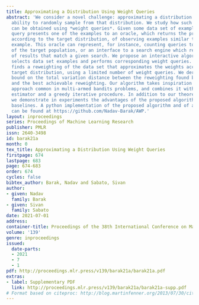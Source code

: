 ```yaml
---
title: Approximating a Distribution Using Weight Queries
abstract: 'We consider a novel challenge: approximating a distribution without the
  ability to randomly sample from that distribution. We study how such an approximation
  can be obtained using *weight queries*. Given some data set of examples, a weight
  query presents one of the examples to an oracle, which returns the probability,
  according to the target distribution, of observing examples similar to the presented
  example. This oracle can represent, for instance, counting queries to a database
  of the target population, or an interface to a search engine which returns the number
  of results that match a given search. We propose an interactive algorithm that iteratively
  selects data set examples and performs corresponding weight queries. The algorithm
  finds a reweighting of the data set that approximates the weights according to the
  target distribution, using a limited number of weight queries. We derive an approximation
  bound on the total variation distance between the reweighting found by the algorithm
  and the best achievable reweighting. Our algorithm takes inspiration from the UCB
  approach common in multi-armed bandits problems, and combines it with a new discrepancy
  estimator and a greedy iterative procedure. In addition to our theoretical guarantees,
  we demonstrate in experiments the advantages of the proposed algorithm over several
  baselines. A python implementation of the proposed algorithm and of all the experiments
  can be found at https://github.com/Nadav-Barak/AWP.'
layout: inproceedings
series: Proceedings of Machine Learning Research
publisher: PMLR
issn: 2640-3498
id: barak21a
month: 0
tex_title: Approximating a Distribution Using Weight Queries
firstpage: 674
lastpage: 683
page: 674-683
order: 674
cycles: false
bibtex_author: Barak, Nadav and Sabato, Sivan
author:
- given: Nadav
  family: Barak
- given: Sivan
  family: Sabato
date: 2021-07-01
address:
container-title: Proceedings of the 38th International Conference on Machine Learning
volume: '139'
genre: inproceedings
issued:
  date-parts:
  - 2021
  - 7
  - 1
pdf: http://proceedings.mlr.press/v139/barak21a/barak21a.pdf
extras:
- label: Supplementary PDF
  link: http://proceedings.mlr.press/v139/barak21a/barak21a-supp.pdf
# Format based on citeproc: http://blog.martinfenner.org/2013/07/30/citeproc-yaml-for-bibliographies/
---
```

